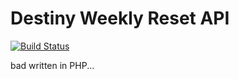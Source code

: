 # Destiny Weekly Reset API

[![Build Status](https://travis-ci.org/persocon/api-destiny-weekly.svg?branch=master)](https://travis-ci.org/persocon/api-destiny-weekly)

bad written in PHP...
